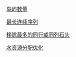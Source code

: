 [岛屿数量](LeetCode-200.md)

[最长连续序列](LeetCode-128.md)

[移除最多的同行或同列石头](LeetCode-947.md)

[水资源分配优化](LeetCode-1168.md)
